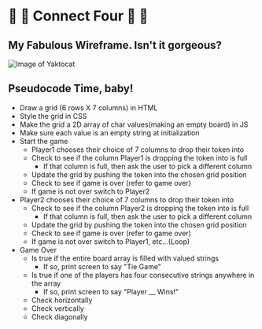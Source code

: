 # :red_circle: :large_blue_circle: Connect Four :red_circle: :large_blue_circle:

## My Fabulous Wireframe. Isn't it gorgeous? 
![Image of Yaktocat](https://i.imgur.com/Wm3L2Pm.png)

## Pseudocode Time, baby! 
- Draw a grid (6 rows X 7 columns) in HTML
- Style the grid in CSS
- Make the grid a 2D array of char values(making an empty board)  in JS 
- Make sure each value is an empty string at initialization 
- Start the game
	- Player1 chooses their choice of 7 columns to drop their token into
	- Check to see if the column Player1 is dropping the token into is full 
		- If that column is full, then ask the user to pick a different column 
	- Update the grid by pushing the token into the chosen grid position 
	- Check to see if game is over (refer to game over)
	- If game is not over switch to Player2
- Player2 chooses their choice of 7 columns to drop their token into
	- Check to see if the column Player2 is dropping the token into is full 
		- If that column is full, then ask the user to pick a different column 
	- Update the grid by pushing the token into the chosen grid position 
	- Check to see if game is over (refer to game over)
	- If game is not over switch to Player1, etc…(Loop)
- Game Over
	- Is true if the entire board array is filled with valued strings
      - If so, print screen to say "Tie Game"
	- Is true if one of the players has four consecutive strings anywhere in the array 
      - If so, print screen to say "Player __ Wins!"
	- Check horizontally 
	- Check vertically 
	- Check diagonally

